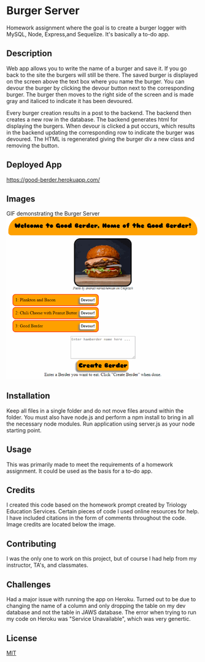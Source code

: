 # Burger Server
Homework assignment where the goal is to create a burger logger with MySQL, Node, Express,and Sequelize. It's basically a to-do app.

## Description 
Web app allows you to write the name of a burger and save it. If you go back to the site the burgers will still be there. The saved burger is displayed on the screen above the text box where you name the burger. You can devour the burger by clicking the devour button next to the corresponding burger. The burger then moves to the right side of the screen and is made gray and italiced to indicate it has been devoured.

Every burger creation results in a post to the backend. The backend then creates a new row in the database. The backend generates html for displaying the burgers. When devour is clicked a put occurs, which results in the backend updating the corresponding row to indicate the burger was devoured. The HTML is regenerated giving the burger div a new class and removing the button.

## Deployed App
https://good-berder.herokuapp.com/

## Images
GIF demonstrating the Burger Server
![animation of Burger Server being used](./public/images/burger_server.gif)

## Installation 
Keep all files in a single folder and do not move files around within the folder. You must also have node.js and perform a npm install to bring in all the necessary node modules. Run application using server.js as your node starting point.

## Usage 
This was primarily made to meet the requirements of a homework assignment. It could be used as the basis for a to-do app.

## Credits 
I created this code based on the homework prompt created by Triology Education Services. Certain pieces of code I used online resources for help. I have included citations in the form of comments throughout the code. Image credits are located below the image.

## Contributing 
I was the only one to work on this project, but of course I had help from my instructor, TA's, and classmates.

## Challenges
Had a major issue with running the app on Heroku. Turned out to be due to changing the name of a column and only dropping the table on my dev database and not the table in JAWS database. The error when trying to run my code on Heroku was "Service Unavailable", which was very genertic. 

## License
[MIT](https://choosealicense.com/licenses/mit/)
